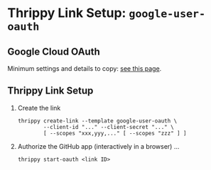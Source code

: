 # Thrippy Link Setup: `google-user-oauth`

## Google Cloud OAuth

Minimum settings and details to copy: [see this page](./gcp-oauth.md).

## Thrippy Link Setup

1. Create the link

   ```shell
   thrippy create-link --template google-user-oauth \
           --client-id "..." --client-secret "..." \
           [ --scopes "xxx,yyy,..." [ --scopes "zzz" ] ]
   ```

2. Authorize the GitHub app (interactively in a browser) ...

   ```shell
   thrippy start-oauth <link ID>
   ```
